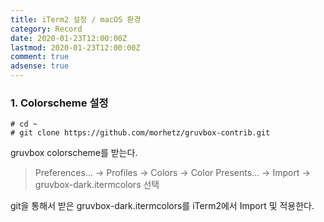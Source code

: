 ```yaml
---
title: iTerm2 설정 / macOS 환경
category: Record
date: 2020-01-23T12:00:00Z
lastmod: 2020-01-23T12:00:00Z
comment: true
adsense: true
---
```


### 1. Colorscheme 설정

~~~console
# cd ~
# git clone https://github.com/morhetz/gruvbox-contrib.git
~~~

gruvbox colorscheme를 받는다.

> Preferences... -> Profiles -> Colors -> Color Presents... -> Import -> gruvbox-dark.itermcolors 선택

git을 통해서 받은 gruvbox-dark.itermcolors를 iTerm2에서 Import 및 적용한다.
